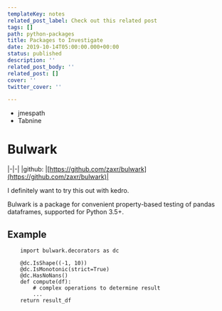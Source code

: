 ```yaml
---
templateKey: notes
related_post_label: Check out this related post
tags: []
path: python-packages
title: Packages to Investigate
date: 2019-10-14T05:00:00.000+00:00
status: published
description: ''
related_post_body: ''
related_post: []
cover: ''
twitter_cover: ''

---
```

* jmespath
* Tabnine

# Bulwark

|-|-|
|github: |[https://github.com/zaxr/bulwark](https://github.com/zaxr/bulwark)|

I definitely want to try this out with kedro.

Bulwark is a package for convenient property-based testing of pandas dataframes, supported for Python 3.5+.

## Example

        import bulwark.decorators as dc

        @dc.IsShape((-1, 10))
        @dc.IsMonotonic(strict=True)
        @dc.HasNoNans()
        def compute(df):
            # complex operations to determine result
            ...
        return result_df
